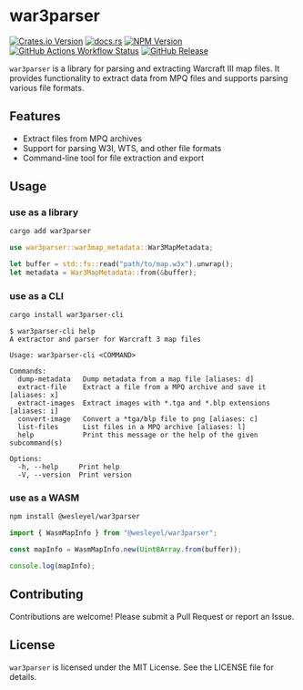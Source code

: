 # war3parser

[![Crates.io Version](https://img.shields.io/crates/v/war3parser)](https://crates.io/crates/war3parser)
[![docs.rs](https://img.shields.io/docsrs/war3parser)](https://docs.rs/war3parser)
[![NPM Version](https://img.shields.io/npm/v/%40wesleyel%2Fwar3parser)](https://www.npmjs.com/package/@wesleyel/war3parser)
[![GitHub Actions Workflow Status](https://img.shields.io/github/actions/workflow/status/wesleyel/war3parser/build.yml)](https://github.com/wesleyel/war3parser/actions/workflows/build.yml)
[![GitHub Release](https://img.shields.io/github/v/release/wesleyel/war3parser)](https://github.com/wesleyel/war3parser/releases)

`war3parser` is a library for parsing and extracting Warcraft III map files. It provides functionality to extract data from MPQ files and supports parsing various file formats.

## Features

- Extract files from MPQ archives
- Support for parsing W3I, WTS, and other file formats
- Command-line tool for file extraction and export

## Usage

### use as a library

```bash
cargo add war3parser
```

```rust
use war3parser::war3map_metadata::War3MapMetadata;

let buffer = std::fs::read("path/to/map.w3x").unwrap();
let metadata = War3MapMetadata::from(&buffer);
```

### use as a CLI

```bash
cargo install war3parser-cli
```

```plaintext
$ war3parser-cli help
A extractor and parser for Warcraft 3 map files

Usage: war3parser-cli <COMMAND>

Commands:
  dump-metadata   Dump metadata from a map file [aliases: d]
  extract-file    Extract a file from a MPQ archive and save it [aliases: x]
  extract-images  Extract images with *.tga and *.blp extensions [aliases: i]
  convert-image   Convert a *tga/blp file to png [aliases: c]
  list-files      List files in a MPQ archive [aliases: l]
  help            Print this message or the help of the given subcommand(s)

Options:
  -h, --help     Print help
  -V, --version  Print version
```

### use as a WASM

```bash
npm install @wesleyel/war3parser
```

```javascript
import { WasmMapInfo } from "@wesleyel/war3parser";

const mapInfo = WasmMapInfo.new(Uint8Array.from(buffer));

console.log(mapInfo);
```

## Contributing

Contributions are welcome! Please submit a Pull Request or report an Issue.

## License

`war3parser` is licensed under the MIT License. See the LICENSE file for details.
